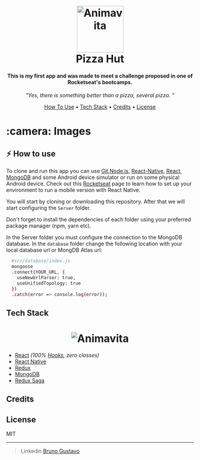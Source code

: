 <h1 align="center">
  <br>
  <img src="https://i.imgur.com/DrABlj7.png" alt="Animavita" height="125" width="125">
  <br>
  <b>Pizza Hut</b>
  <br>
</h1>

<h4 align="center">
This is my first app and was made to meet a challenge proposed in one of Rocketseat's bootcamps.</h4>

<p align="center"><i >"Yes, there is something better than a pizza, several pizza.
"</i> </p>

<p align="center">
  <a href="#how-to-use">How To Use</a> •
  <a href="#tech-stack">Tech Stack</a> •
  <a href="#credits">Credits</a> •
  <a href="#license">License</a>
</p>

<h1 align="left">
  <b>:camera: Images</b>
</h1>

## :zap: How to use

To clone and run this app you can use [Git](https://git-scm.com),[Node.js](https://nodejs.org/en/download/), [React-Native](https://github.com/facebook/react-native), [React](https://github.com/facebook/react), [MongoDB](https://www.mongodb.com/) and some Android device simulator or run on some physical Android device. Check out this [Rocketseat](https://docs.rocketseat.dev/ambiente-react-native/introducao) page to learn how to set up your environment to run a mobile version with React Native.

You will start by cloning or downloading this repository. After that we will start configuring the `Server` folder.

Don't forget to install the dependencies of each folder using your preferred package manager (npm, yarn etc).

In the Server folder you must configure the connection to the MongoDB database. In the `database` folder change the following location with your local database url or MongDB Atlas url:

```bash
  #src/database/index.js
  mongoose
  .connect(YOUR_URL, {
    useNewUrlParser: true,
    useUnifiedTopology: true
  })
  .catch(error => console.log(error));

```

## Tech Stack

<h1 align='center'>
  <img src="https://i.imgur.com/Qn1wK2z.png" alt="Animavita" height="" width="">
</h1>

- [React](https://github.com/facebook/react) _(100% [Hooks](https://reactjs.org/docs/hooks-intro.html), zero classes)_
- [React Native](https://github.com/facebook/react-native)
- [Redux](https://github.com/reduxjs/react-redux)
- [MongoDB](https://www.mongodb.com/)
- [Redux Saga](https://github.com/redux-saga/redux-saga/)

## Credits

## License

MIT

---

> Linkedin [Bruno Gustavo](https://www.linkedin.com/public-profile/settings?trk=d_flagship3_profile_self_view_public_profile)
